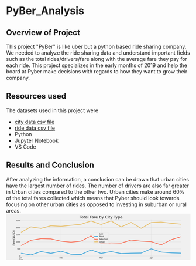 # PyBer_Analysis

## Overview of Project
This project "PyBer" is like uber but a python based ride sharing company. We needed to analyze the ride sharing data and understand important fields such as the total rides/drivers/fare along with the average fare they pay for each ride. This project specializes in the early months of 2019 and help the board at Pyber make decisions with regards to how they want to grow their company.

## Resources used
The datasets used in this project were 
* [city data csv file](/Resources/city_data.csv)
* [ride data csv file](/Resources/ride_data.csv)
* Python
* Jupyter Notebook
* VS Code

## Results and Conclusion
After analyzing the information, a conclusion can be drawn that urban cities have the largest number of rides. The number of drivers are also far greater in Urban cities compared to the other two. Urban cities make around 60% of the total fares collected which means that Pyber should look towards focusing on other urban cities as opposed to investing in suburban or rural areas. 
![Line Charts](/analysis/Fig1.png)

